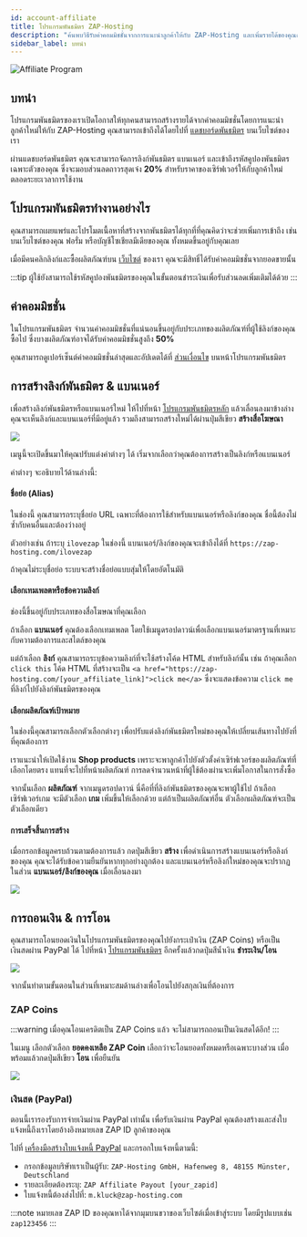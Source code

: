 ```yaml
---
id: account-affiliate
title: โปรแกรมพันธมิตร ZAP-Hosting
description: "ค้นพบวิธีรับค่าคอมมิชชั่นจากการแนะนำลูกค้าให้กับ ZAP-Hosting และเพิ่มรายได้ของคุณด้วยส่วนลดพิเศษ → เรียนรู้เพิ่มเติมตอนนี้"
sidebar_label: บทนำ
---
```


![Affiliate Program](https://screensaver01.zap-hosting.com/index.php/s/GoXwRnHrRARc4jk/preview)

## บทนำ

โปรแกรมพันธมิตรของเราเปิดโอกาสให้ทุกคนสามารถสร้างรายได้จากค่าคอมมิชชั่นโดยการแนะนำลูกค้าใหม่ให้กับ ZAP-Hosting คุณสามารถเข้าถึงได้โดยไปที่ [แดชบอร์ดพันธมิตร](https://zap-hosting.com/en/customer/affiliate/) บนเว็บไซต์ของเรา

ผ่านแดชบอร์ดพันธมิตร คุณจะสามารถจัดการลิงก์พันธมิตร แบนเนอร์ และเข้าถึงรหัสคูปองพันธมิตรเฉพาะตัวของคุณ ซึ่งจะมอบส่วนลดถาวรสุดเจ๋ง **20%** สำหรับราคาของเซิร์ฟเวอร์ให้กับลูกค้าใหม่ตลอดระยะเวลาการใช้งาน

## โปรแกรมพันธมิตรทำงานอย่างไร

คุณสามารถเผยแพร่และโปรโมตเนื้อหาที่สร้างจากพันธมิตรได้ทุกที่ที่คุณคิดว่าจะช่วยเพิ่มการเข้าถึง เช่น บนเว็บไซต์ของคุณ ฟอรั่ม หรือบัญชีโซเชียลมีเดียของคุณ ทั้งหมดขึ้นอยู่กับคุณเลย

เมื่อมีคนคลิกลิงก์และซื้อผลิตภัณฑ์บน [เว็บไซต์](https://zap-hosting.com/) ของเรา คุณจะมีสิทธิ์ได้รับค่าคอมมิชชั่นจากยอดขายนั้น

:::tip
ผู้ใช้ยังสามารถใช้รหัสคูปองพันธมิตรของคุณในขั้นตอนชำระเงินเพื่อรับส่วนลดเพิ่มเติมได้ด้วย
:::

## ค่าคอมมิชชั่น

ในโปรแกรมพันธมิตร จำนวนค่าคอมมิชชั่นที่แน่นอนขึ้นอยู่กับประเภทของผลิตภัณฑ์ที่ผู้ใช้ลิงก์ของคุณซื้อไป ซึ่งบางผลิตภัณฑ์อาจได้รับค่าคอมมิชชั่นสูงถึง **50%**

คุณสามารถดูเปอร์เซ็นต์ค่าคอมมิชชั่นล่าสุดและอัปเดตได้ที่ [ส่วนเงื่อนไข](https://zap-hosting.com/en/customer/affiliate/conditions/) บนหน้าโปรแกรมพันธมิตร

## การสร้างลิงก์พันธมิตร & แบนเนอร์

เพื่อสร้างลิงก์พันธมิตรหรือแบนเนอร์ใหม่ ให้ไปที่หน้า [โปรแกรมพันธมิตรหลัก](https://zap-hosting.com/en/customer/affiliate/) แล้วเลื่อนลงมาข้างล่าง คุณจะเห็นลิงก์และแบนเนอร์ที่มีอยู่แล้ว รวมถึงสามารถสร้างใหม่ได้ผ่านปุ่มสีเขียว **สร้างสื่อโฆษณา**

![](https://screensaver01.zap-hosting.com/index.php/s/zHjcrXACxAoA7qJ/preview)

เมนูนี้จะเปิดขึ้นมาให้คุณปรับแต่งค่าต่างๆ ได้ เริ่มจากเลือกว่าคุณต้องการสร้างเป็นลิงก์หรือแบนเนอร์

ค่าต่างๆ จะอธิบายไว้ด้านล่างนี้:

#### ชื่อย่อ (Alias)

ในช่องนี้ คุณสามารถระบุชื่อย่อ URL เฉพาะที่ต้องการใช้สำหรับแบนเนอร์หรือลิงก์ของคุณ ชื่อนี้ต้องไม่ซ้ำกับคนอื่นและต้องว่างอยู่

ตัวอย่างเช่น ถ้าระบุ `ilovezap` ในช่องนี้ แบนเนอร์/ลิงก์ของคุณจะเข้าถึงได้ที่ `https://zap-hosting.com/ilovezap`

ถ้าคุณไม่ระบุชื่อย่อ ระบบจะสร้างชื่อย่อแบบสุ่มให้โดยอัตโนมัติ

#### เลือกเทมเพลตหรือข้อความลิงก์

ช่องนี้ขึ้นอยู่กับประเภทของสื่อโฆษณาที่คุณเลือก

ถ้าเลือก **แบนเนอร์** คุณต้องเลือกเทมเพลต โดยใช้เมนูดรอปดาวน์เพื่อเลือกแบนเนอร์มาตรฐานที่เหมาะกับความต้องการและสไตล์ของคุณ

แต่ถ้าเลือก **ลิงก์** คุณสามารถระบุข้อความลิงก์ที่จะใช้สร้างโค้ด HTML สำหรับลิงก์นั้น เช่น ถ้าคุณเลือก `click this` โค้ด HTML ที่สร้างจะเป็น `<a href="https://zap-hosting.com/[your_affiliate_link]">click me</a>` ซึ่งจะแสดงข้อความ `click me` ที่ลิงก์ไปยังลิงก์พันธมิตรของคุณ

#### เลือกผลิตภัณฑ์เป้าหมาย

ในช่องนี้คุณสามารถเลือกตัวเลือกต่างๆ เพื่อปรับแต่งลิงก์พันธมิตรใหม่ของคุณให้เปลี่ยนเส้นทางไปยังที่ที่คุณต้องการ

เราแนะนำให้เปิดใช้งาน **Shop products** เพราะจะพาลูกค้าไปยังตัวตั้งค่าเซิร์ฟเวอร์ของผลิตภัณฑ์ที่เลือกโดยตรง แทนที่จะไปที่หน้าผลิตภัณฑ์ การลดจำนวนหน้าที่ผู้ใช้ต้องผ่านจะเพิ่มโอกาสในการสั่งซื้อ

จากนั้นเลือก **ผลิตภัณฑ์** จากเมนูดรอปดาวน์ นี่คือที่ที่ลิงก์พันธมิตรของคุณจะพาผู้ใช้ไป ถ้าเลือกเซิร์ฟเวอร์เกม จะมีตัวเลือก **เกม** เพิ่มขึ้นให้เลือกด้วย แต่ถ้าเป็นผลิตภัณฑ์อื่น ตัวเลือกผลิตภัณฑ์จะเป็นตัวเลือกเดียว

#### การเสร็จสิ้นการสร้าง

เมื่อกรอกข้อมูลครบถ้วนตามต้องการแล้ว กดปุ่มสีเขียว **สร้าง** เพื่อดำเนินการสร้างแบนเนอร์หรือลิงก์ของคุณ คุณจะได้รับข้อความยืนยันหากทุกอย่างถูกต้อง และแบนเนอร์หรือลิงก์ใหม่ของคุณจะปรากฏในส่วน **แบนเนอร์/ลิงก์ของคุณ** เมื่อเลื่อนลงมา

![](https://screensaver01.zap-hosting.com/index.php/s/THYSkKPHtSpMgiy/preview)

## การถอนเงิน & การโอน

คุณสามารถโอนยอดเงินในโปรแกรมพันธมิตรของคุณไปยังกระเป๋าเงิน (ZAP Coins) หรือเป็นเงินสดผ่าน PayPal ได้ ไปที่หน้า [โปรแกรมพันธมิตร](https://zap-hosting.com/en/customer/affiliate/) อีกครั้งแล้วกดปุ่มสีน้ำเงิน **ชำระเงิน/โอน**

![](https://screensaver01.zap-hosting.com/index.php/s/GnzqQrQtC3jtzt9/preview)

จากนั้นทำตามขั้นตอนในส่วนที่เหมาะสมด้านล่างเพื่อโอนไปยังสกุลเงินที่ต้องการ

### ZAP Coins

:::warning
เมื่อคุณโอนเครดิตเป็น ZAP Coins แล้ว จะไม่สามารถถอนเป็นเงินสดได้อีก!
:::

ในเมนู เลือกตัวเลือก **ยอดคงเหลือ ZAP Coin** เลือกว่าจะโอนยอดทั้งหมดหรือเฉพาะบางส่วน เมื่อพร้อมแล้วกดปุ่มสีเขียว **โอน** เพื่อยืนยัน

![](https://screensaver01.zap-hosting.com/index.php/s/HyCXmc2KzqSY4yL/preview)

### เงินสด (PayPal)

ตอนนี้เรารองรับการจ่ายเงินผ่าน PayPal เท่านั้น เพื่อรับเงินผ่าน PayPal คุณต้องสร้างและส่งใบแจ้งหนี้ถึงเราโดยอ้างอิงหมายเลข ZAP ID ลูกค้าของคุณ

ไปที่ [เครื่องมือสร้างใบแจ้งหนี้ PayPal](https://www.paypal.com/invoice/create?fromWidget=newuser) และกรอกใบแจ้งหนี้ตามนี้:

- กรอกข้อมูลบริษัทเราเป็นผู้รับ: `ZAP-Hosting GmbH, Hafenweg 8, 48155 Münster, Deutschland`
- รายละเอียดต้องระบุ: `ZAP Affiliate Payout [your_zapid]`
- ใบแจ้งหนี้ต้องส่งไปที่: `m.kluck@zap-hosting.com`

:::note
หมายเลข ZAP ID ของคุณหาได้จากมุมบนขวาของเว็บไซต์เมื่อเข้าสู่ระบบ โดยมีรูปแบบเช่น `zap123456`
:::
